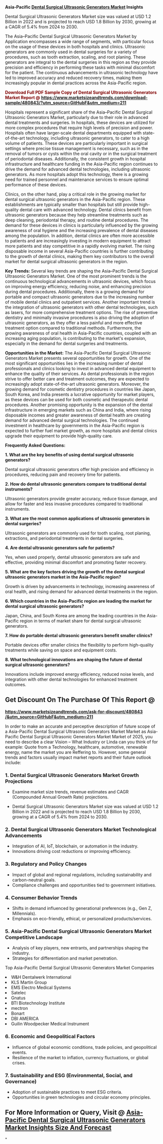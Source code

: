 <p><strong>Asia-Pacific&nbsp;<a href=""https://www.marketsizeandtrends.com/download-sample/480843/&amp;utm_source=GitHubF&amp;utm_medium=211"">Dental Surgical Ultrasonic Generators Market</a> Insights</strong></p><p>Dental Surgical Ultrasonic Generators Market size was valued at USD 1.2 Billion in 2022 and is projected to reach USD 1.8 Billion by 2030, growing at a CAGR of 5.4% from 2024 to 2030.</p><p><p>The Asia–Pacific Dental Surgical Ultrasonic Generators Market by Application encompasses a wide range of segments, with particular focus on the usage of these devices in both hospitals and clinics. Ultrasonic generators are commonly used in dental surgeries for a variety of procedures, such as tooth extraction, scaling, and root planing. These generators are integral to the dental surgeries in this region as they provide precision and efficiency in performing these tasks with minimal discomfort for the patient. The continuous advancements in ultrasonic technology have led to improved accuracy and reduced recovery times, making them increasingly popular in dental practices across the Asia-Pacific region. <b><p><strong><span style="color: #800000;">Download Full PDF Sample Copy of Dental Surgical Ultrasonic Generators Market Report @</span>&nbsp;</strong><a href="https://www.marketsizeandtrends.com/download-sample/480843/?utm_source=GitHubF&amp;utm_medium=211" target="_blank">https://www.marketsizeandtrends.com/download-sample/480843/?utm_source=GitHubF&amp;utm_medium=211</a></p></b></p><p>Hospitals represent a significant share of the Asia–Pacific Dental Surgical Ultrasonic Generators Market, particularly due to their role in advanced dental treatments and surgeries. In hospitals, these devices are utilized for more complex procedures that require high levels of precision and power. Hospitals often have larger-scale dental departments equipped with state-of-the-art technology, including ultrasonic generators, to cater to a high volume of patients. These devices are particularly important in surgical settings where precise tissue management is necessary, such as in the removal of tumors or cysts within the oral cavity or in the surgical treatment of periodontal diseases. Additionally, the consistent growth in hospital infrastructure and healthcare funding in the Asia-Pacific region continues to drive the demand for advanced dental technologies, including ultrasonic generators. As more hospitals adopt this technology, there is a growing need for trained personnel and maintenance services to ensure optimal performance of these devices.</p><p>Clinics, on the other hand, play a critical role in the growing market for dental surgical ultrasonic generators in the Asia-Pacific region. These establishments are typically smaller than hospitals but still provide high-quality dental care with advanced technology. Dental clinics benefit from ultrasonic generators because they help streamline treatments such as deep cleaning, periodontal therapy, and routine dental procedures. The demand for these devices in clinics is particularly influenced by the growing awareness of oral hygiene and the increasing prevalence of dental diseases among the population. In addition, dental clinics are often more accessible to patients and are increasingly investing in modern equipment to attract more patients and stay competitive in a rapidly evolving market. The rising disposable income in several Asia-Pacific countries is further contributing to the growth of dental clinics, making them key contributors to the overall market for dental surgical ultrasonic generators in the region.</p><p><b>Key Trends:</b> Several key trends are shaping the Asia–Pacific Dental Surgical Ultrasonic Generators Market. One of the most prominent trends is the continuous technological advancements in ultrasonic devices, which focus on improving energy efficiency, reducing noise, and enhancing precision during dental procedures. Additionally, there is a growing demand for portable and compact ultrasonic generators due to the increasing number of mobile dental clinics and outpatient services. Another important trend is the integration of ultrasonic generators with other dental technologies, such as lasers, for more comprehensive treatment options. The rise of preventive dentistry and minimally invasive procedures is also driving the adoption of ultrasonic generators, as they offer a less painful and more effective treatment option compared to traditional methods. Furthermore, the growing awareness of oral health in Asia-Pacific countries, coupled with an increasing aging population, is contributing to the market's expansion, especially in the demand for dental surgeries and treatments.</p><p><b>Opportunities in the Market:</b> The Asia-Pacific Dental Surgical Ultrasonic Generators Market presents several opportunities for growth. One of the most significant opportunities lies in the increasing number of dental professionals and clinics looking to invest in advanced dental equipment to enhance the quality of their services. As dental professionals in the region strive to offer better care and treatment outcomes, they are expected to increasingly adopt state-of-the-art ultrasonic generators. Moreover, the growing demand for cosmetic dentistry procedures in countries like Japan, South Korea, and India presents a lucrative opportunity for market players, as these devices can be used for both cosmetic and therapeutic dental procedures. Another promising opportunity is the expansion of the dental infrastructure in emerging markets such as China and India, where rising disposable incomes and greater awareness of dental health are creating demand for advanced dental surgical technologies. The continued investment in healthcare by governments in the Asia-Pacific region is expected to further fuel market growth, as more hospitals and dental clinics upgrade their equipment to provide high-quality care.</p><p><b>Frequently Asked Questions:</b></p><p><b>1. What are the key benefits of using dental surgical ultrasonic generators?</b></p><p>Dental surgical ultrasonic generators offer high precision and efficiency in procedures, reducing pain and recovery time for patients.</p><p><b>2. How do dental ultrasonic generators compare to traditional dental instruments?</b></p><p>Ultrasonic generators provide greater accuracy, reduce tissue damage, and allow for faster and less invasive procedures compared to traditional instruments.</p><p><b>3. What are the most common applications of ultrasonic generators in dental surgeries?</b></p><p>Ultrasonic generators are commonly used for tooth scaling, root planing, extractions, and periodontal treatments in dental surgeries.</p><p><b>4. Are dental ultrasonic generators safe for patients?</b></p><p>Yes, when used properly, dental ultrasonic generators are safe and effective, providing minimal discomfort and promoting faster recovery.</p><p><b>5. What are the key factors driving the growth of the dental surgical ultrasonic generators market in the Asia-Pacific region?</b></p><p>Growth is driven by advancements in technology, increasing awareness of oral health, and rising demand for advanced dental treatments in the region.</p><p><b>6. Which countries in the Asia-Pacific region are leading the market for dental surgical ultrasonic generators?</b></p><p>Japan, China, and South Korea are among the leading countries in the Asia-Pacific region in terms of market share for dental surgical ultrasonic generators.</p><p><b>7. How do portable dental ultrasonic generators benefit smaller clinics?</b></p><p>Portable devices offer smaller clinics the flexibility to perform high-quality treatments while saving on space and equipment costs.</p><p><b>8. What technological innovations are shaping the future of dental surgical ultrasonic generators?</b></p><p>Innovations include improved energy efficiency, reduced noise levels, and integration with other dental technologies for enhanced treatment outcomes.</p></p><h2><strong>Get Discount On The Purchase Of This Report @&nbsp;</strong></h2><p><strong><a href=""https://www.marketsizeandtrends.com/ask-for-discount/480843/&amp;utm_source=GitHubF&amp;utm_medium=211"" target=""_blank"">https://www.marketsizeandtrends.com/ask-for-discount/480843<br />/&amp;utm_source=GitHubF&amp;utm_medium=211</a></strong></p><p>In order to make an accurate and perceptive description of future scope of a Asia-Pacific&nbsp;Dental Surgical Ultrasonic Generators Market Market as Asia-Pacific&nbsp;Dental Surgical Ultrasonic Generators Market Market of 2025, you need to describe a clear Vision &ndash; What Industry or Linda can you think of for example: Quote from a Technology, healthcare, automotive, renewable energy, name the market you are Reffering to. However, some general trends and factors usually impact market reports and their future outlook include:</p><h3>1.&nbsp;<strong>Dental Surgical Ultrasonic Generators Market Growth Projections</strong></h3><ul><li>Examine market size trends, revenue estimates and CAGR (Compounded Annual Growth Rate) projections.</li><li><p>Dental Surgical Ultrasonic Generators Market size was valued at USD 1.2 Billion in 2022 and is projected to reach USD 1.8 Billion by 2030, growing at a CAGR of 5.4% from 2024 to 2030.</p></li></ul><h3>2.&nbsp;<strong>Dental Surgical Ultrasonic Generators Market Technological Advancements</strong></h3><ul><li>Integration of AI, IoT, blockchain, or automation in the industry.</li><li>Innovations driving cost reductions or improving efficiency.</li></ul><h3>3.&nbsp;<strong>Regulatory and Policy Changes</strong></h3><ul><li>Impact of global and regional regulations, including sustainability and carbon-neutral goals.</li><li>Compliance challenges and opportunities tied to government initiatives.</li></ul><h3>4.&nbsp;<strong>Consumer Behavior Trends</strong></h3><ul><li>Shifts in demand influenced by generational preferences (e.g., Gen Z, Millennials).</li><li>Emphasis on eco-friendly, ethical, or personalized products/services.</li></ul><h3>5.&nbsp;<strong>Asia-Pacific Dental Surgical Ultrasonic Generators Market Competitive Landscape</strong></h3><ul><li>Analysis of key players, new entrants, and partnerships shaping the industry.</li><li>Strategies for differentiation and market penetration.</li></ul><p data-pm-slice=""1 1 []"">Top Asia-Pacific Dental Surgical Ultrasonic Generators Market Companies</p><div data-test-id=""""><p><li>W&H Dentalwerk International</li><li> KLS Martin Group</li><li> EMS Electro Medical Systems</li><li> Satelec</li><li> Gnatus</li><li> BTI Biotechnology Institute</li><li> mectron</li><li> Bonart</li><li> DBI AMERICA</li><li> Guilin Woodpecker Medical Instrument</li></p></div><h3>6.&nbsp;<strong>Economic and Geopolitical Factors</strong></h3><ul><li>Influence of global economic conditions, trade policies, and geopolitical events.</li><li>Resilience of the market to inflation, currency fluctuations, or global crises.</li></ul><h3>7.&nbsp;<strong>Sustainability and ESG (Environmental, Social, and Governance)</strong></h3><ul><li>Adoption of sustainable practices to meet ESG criteria.</li><li>Opportunities in green technologies and circular economy principles.</li></ul><h2><strong>For More Information or Query, Visit @&nbsp;</strong><a href=""https://www.verifiedmarketreports.com/product/dental-surgical-ultrasonic-generators-market-size-and-forecast/"" target=""_blank"">Asia-Pacific Dental Surgical Ultrasonic Generators Market Insights Size And Forecast</a></h2>"
